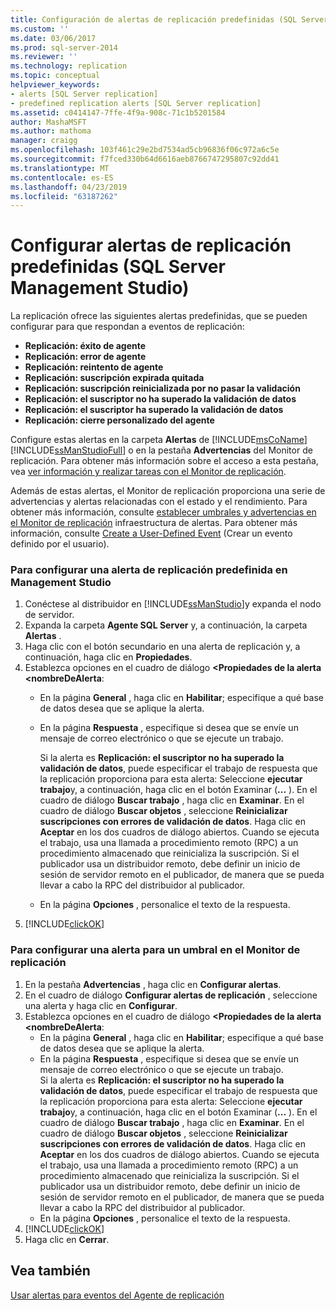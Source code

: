 ```yaml
---
title: Configuración de alertas de replicación predefinidas (SQL Server Management Studio) | Microsoft Docs
ms.custom: ''
ms.date: 03/06/2017
ms.prod: sql-server-2014
ms.reviewer: ''
ms.technology: replication
ms.topic: conceptual
helpviewer_keywords:
- alerts [SQL Server replication]
- predefined replication alerts [SQL Server replication]
ms.assetid: c0414147-7ffe-4f9a-908c-71c1b5201584
author: MashaMSFT
ms.author: mathoma
manager: craigg
ms.openlocfilehash: 103f461c29e2bd7534ad5cb96836f06c972a6c5e
ms.sourcegitcommit: f7fced330b64d6616aeb8766747295807c92dd41
ms.translationtype: MT
ms.contentlocale: es-ES
ms.lasthandoff: 04/23/2019
ms.locfileid: "63187262"
---
```

# <a name="configure-predefined-replication-alerts-sql-server-management-studio"></a>Configurar alertas de replicación predefinidas (SQL Server Management Studio)
  La replicación ofrece las siguientes alertas predefinidas, que se pueden configurar para que respondan a eventos de replicación:  
  
-   **Replicación: éxito de agente**    
-   **Replicación: error de agente**    
-   **Replicación: reintento de agente**    
-   **Replicación: suscripción expirada quitada**    
-   **Replicación: suscripción reinicializada por no pasar la validación**    
-   **Replicación: el suscriptor no ha superado la validación de datos**    
-   **Replicación: el suscriptor ha superado la validación de datos**    
-   **Replicación: cierre personalizado del agente**  
  
 Configure estas alertas en la carpeta **Alertas** de [!INCLUDE[msCoName](../../../includes/msconame-md.md)] [!INCLUDE[ssManStudioFull](../../../includes/ssmanstudiofull-md.md)] o en la pestaña **Advertencias** del Monitor de replicación. Para obtener más información sobre el acceso a esta pestaña, vea [ver información y realizar tareas con el Monitor de replicación](../monitor/view-information-and-perform-tasks-replication-monitor.md).  
  
 Además de estas alertas, el Monitor de replicación proporciona una serie de advertencias y alertas relacionadas con el estado y el rendimiento. Para obtener más información, consulte [establecer umbrales y advertencias en el Monitor de replicación](../monitor/set-thresholds-and-warnings-in-replication-monitor.md) infraestructura de alertas. Para obtener más información, consulte [Create a User-Defined Event](../../../ssms/agent/create-a-user-defined-event.md) (Crear un evento definido por el usuario).  
  
### <a name="to-configure-a-predefined-replication-alert-in-management-studio"></a>Para configurar una alerta de replicación predefinida en Management Studio  
  
1.  Conéctese al distribuidor en [!INCLUDE[ssManStudio](../../../includes/ssmanstudio-md.md)]y expanda el nodo de servidor.    
2.  Expanda la carpeta **Agente SQL Server** y, a continuación, la carpeta **Alertas** .    
3.  Haga clic con el botón secundario en una alerta de replicación y, a continuación, haga clic en **Propiedades**.    
4.  Establezca opciones en el cuadro de diálogo **\<Propiedades de la alerta <nombreDeAlerta**:    
    -   En la página **General** , haga clic en **Habilitar**; especifique a qué base de datos desea que se aplique la alerta.    
    -   En la página **Respuesta** , especifique si desea que se envíe un mensaje de correo electrónico o que se ejecute un trabajo.  
  
         Si la alerta es **Replicación: el suscriptor no ha superado la validación de datos**, puede especificar el trabajo de respuesta que la replicación proporciona para esta alerta: Seleccione **ejecutar trabajo**y, a continuación, haga clic en el botón Examinar (**...** ). En el cuadro de diálogo **Buscar trabajo** , haga clic en **Examinar**. En el cuadro de diálogo **Buscar objetos** , seleccione **Reinicializar suscripciones con errores de validación de datos**. Haga clic en **Aceptar** en los dos cuadros de diálogo abiertos. Cuando se ejecuta el trabajo, usa una llamada a procedimiento remoto (RPC) a un procedimiento almacenado que reinicializa la suscripción. Si el publicador usa un distribuidor remoto, debe definir un inicio de sesión de servidor remoto en el publicador, de manera que se pueda llevar a cabo la RPC del distribuidor al publicador.   
    -   En la página **Opciones** , personalice el texto de la respuesta.    
5.  [!INCLUDE[clickOK](../../../includes/clickok-md.md)]  
  
### <a name="to-configure-an-alert-for-a-threshold-in-replication-monitor"></a>Para configurar una alerta para un umbral en el Monitor de replicación  
  
1.  En la pestaña **Advertencias** , haga clic en **Configurar alertas**.    
2.  En el cuadro de diálogo **Configurar alertas de replicación** , seleccione una alerta y haga clic en **Configurar**.    
3.  Establezca opciones en el cuadro de diálogo **\<Propiedades de la alerta <nombreDeAlerta**:    
    -   En la página **General** , haga clic en **Habilitar**; especifique a qué base de datos desea que se aplique la alerta.    
    -   En la página **Respuesta** , especifique si desea que se envíe un mensaje de correo electrónico o que se ejecute un trabajo.    
         Si la alerta es **Replicación: el suscriptor no ha superado la validación de datos**, puede especificar el trabajo de respuesta que la replicación proporciona para esta alerta: Seleccione **ejecutar trabajo**y, a continuación, haga clic en el botón Examinar (**...** ). En el cuadro de diálogo **Buscar trabajo** , haga clic en **Examinar**. En el cuadro de diálogo **Buscar objetos** , seleccione **Reinicializar suscripciones con errores de validación de datos**. Haga clic en **Aceptar** en los dos cuadros de diálogo abiertos. Cuando se ejecuta el trabajo, usa una llamada a procedimiento remoto (RPC) a un procedimiento almacenado que reinicializa la suscripción. Si el publicador usa un distribuidor remoto, debe definir un inicio de sesión de servidor remoto en el publicador, de manera que se pueda llevar a cabo la RPC del distribuidor al publicador.   
    -   En la página **Opciones** , personalice el texto de la respuesta.    
4.  [!INCLUDE[clickOK](../../../includes/clickok-md.md)]    
5.  Haga clic en **Cerrar**.  
  
## <a name="see-also"></a>Vea también  
 [Usar alertas para eventos del Agente de replicación](../agents/use-alerts-for-replication-agent-events.md)  
  
  
